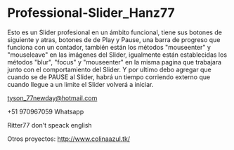 # Professional-Slider_Hanz77
Esto es un Slider profesional en un ámbito funcional, tiene sus botones de siguiente y atras, botones de de Play y Pause, una barra de progreso que funciona con un contador, también están los métodos "mouseenter" y "mouseleave" en las imágenes del Slider, igualmente están establecidas los métodos "blur", "focus" y "mouseenter" en la misma pagina que trabajara junto con el comportamiento del Slider. 
Y por ultimo debo agregar que cuando se de PAUSE al Slider, habrá un tiempo corriendo externo que cuando llegue a un limite el Slider volverá a iniciar.

tyson_77newday@hotmail.com

+51 970967059    Whatsapp

Ritter77     	don't speack english

Otros proyectos:
	http://www.colinaazul.tk/



